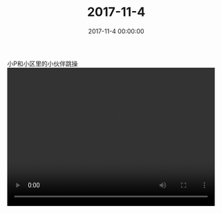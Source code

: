 ﻿---
title: "2017-11-4"
date: 2017-11-4 00:00:00
tags: 视频
categories: 其他人
---
小P和小区里的小伙伴跳操
<video src="http://oy07drb41.bkt.clouddn.com/af9fddedc5956dc8b99f42459b5f5016.mp4" width="480" height="320" controls>
your browser does not support the video tag
</video>


